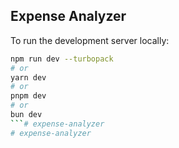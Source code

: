 ## Expense Analyzer

To run the development server locally:

```bash
npm run dev --turbopack
# or
yarn dev
# or
pnpm dev
# or
bun dev
```# expense-analyzer
# expense-analyzer
